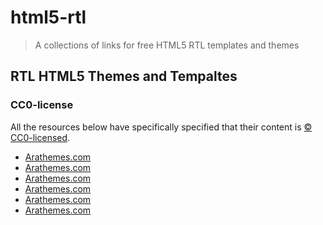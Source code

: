 # html5-rtl
> A collections of links for free HTML5 RTL templates and themes

## RTL HTML5 Themes and Tempaltes

### CC0-license

All the resources below have specifically specified that their content is [:copyright: CC0-licensed](https://creativecommons.org/publicdomain/zero/1.0/).

* [Arathemes.com](https://arathemes.com/theme/identity)
* [Arathemes.com](https://arathemes.com/theme/tslsl)
* [Arathemes.com](https://arathemes.com/theme/karte)
* [Arathemes.com](https://arathemes.com/theme/asri)
* [Arathemes.com](https://arathemes.com/theme/jameel)
* [Arathemes.com](https://arathemes.com/theme/baseet/)
